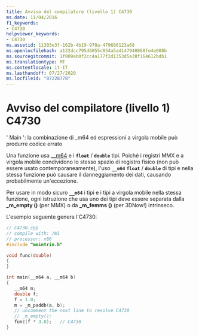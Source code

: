 ```yaml
---
title: Avviso del compilatore (livello 1) C4730
ms.date: 11/04/2016
f1_keywords:
- C4730
helpviewer_keywords:
- C4730
ms.assetid: 11303e3f-162b-4b19-970a-479686123a68
ms.openlocfilehash: a132dcc795d6055c854a5ad147940868fe4e088b
ms.sourcegitcommit: 1f009ab0f2cc4a177f2d1353d5a38f164612bdb1
ms.translationtype: MT
ms.contentlocale: it-IT
ms.lasthandoff: 07/27/2020
ms.locfileid: "87228778"
---
```

# <a name="compiler-warning-level-1-c4730"></a>Avviso del compilatore (livello 1) C4730

' Main ': la combinazione di _m64 ed espressioni a virgola mobile può produrre codice errato

Una funzione usa [__m64](../../cpp/m64.md) e i **`float`** / **`double`** tipi. Poiché i registri MMX e a virgola mobile condividono lo stesso spazio di registro fisico (non può essere usato contemporaneamente), l'uso **`__m64`** **`float`** / **`double`** di tipi e nella stessa funzione può causare il danneggiamento dei dati, causando probabilmente un'eccezione.

Per usare in modo sicuro **`__m64`** i tipi e i tipi a virgola mobile nella stessa funzione, ogni istruzione che usa uno dei tipi deve essere separata dalla **_m_empty ()** (per MMX) o da **_m_femms ()** (per 3DNow!) intrinseco.

L'esempio seguente genera l'C4730:

```cpp
// C4730.cpp
// compile with: /W1
// processor: x86
#include "mmintrin.h"

void func(double)
{
}

int main(__m64 a, __m64 b)
{
   __m64 m;
   double f;
   f = 1.0;
   m = _m_paddb(a, b);
   // uncomment the next line to resolve C4730
   // _m_empty();
   func(f * 3.0);   // C4730
}
```
